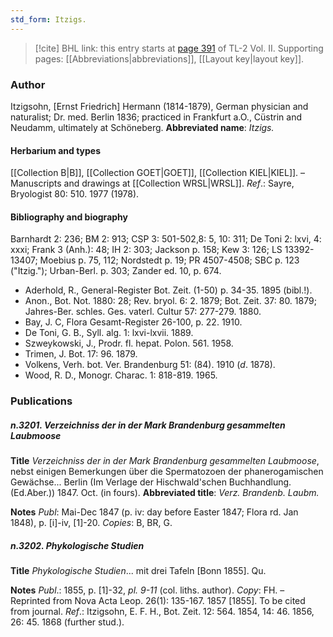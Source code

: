 ```yaml
---
std_form: Itzigs.
---
```


> [!cite] BHL link: this entry starts at [page 391](https://www.biodiversitylibrary.org/page/33068633) of TL-2 Vol. II.
> Supporting pages: [[Abbreviations|abbreviations]], [[Layout key|layout key]].

### Author

Itzigsohn, \[Ernst Friedrich\] Hermann (1814-1879), German physician and naturalist; Dr. med. Berlin 1836; practiced in Frankfurt a.O., Cüstrin and Neudamm, ultimately at Schöneberg. 
**Abbreviated name**: *Itzigs.*

#### Herbarium and types

[[Collection B|B]], [[Collection GOET|GOET]], [[Collection KIEL|KIEL]]. – Manuscripts and drawings at [[Collection WRSL|WRSL]].
*Ref*.: Sayre, Bryologist 80: 510. 1977 (1978).

#### Bibliography and biography

Barnhardt 2: 236; BM 2: 913; CSP 3: 501-502,8: 5, 10: 311; De Toni 2: lxvi, 4: xxxi; Frank 3 (Anh.): 48; IH 2: 303; Jackson p. 158; Kew 3: 126; LS 13392-13407; Moebius p. 75, 112; Nordstedt p. 19; PR 4507-4508; SBC p. 123 ("Itzig."); Urban-Berl. p. 303; Zander ed. 10, p. 674.
- Aderhold, R., General-Register Bot. Zeit. (1-50) p. 34-35. 1895 (bibl.!).
- Anon., Bot. Not. 1880: 28; Rev. bryol. 6: 2. 1879; Bot. Zeit. 37: 80. 1879; Jahres-Ber. schles. Ges. vaterl. Cultur 57: 277-279. 1880.
- Bay, J. C, Flora Gesamt-Register 26-100, p. 22. 1910.
- De Toni, G. B., Syll. alg. 1: lxvi-lxvii. 1889.
- Szweykowski, J., Prodr. fl. hepat. Polon. 561. 1958.
- Trimen, J. Bot. 17: 96. 1879.
- Volkens, Verh. bot. Ver. Brandenburg 51: (84). 1910 (*d*. 1878).
- Wood, R. D., Monogr. Charac. 1: 818-819. 1965.

### Publications

##### n.3201. Verzeichniss der in der Mark Brandenburg gesammelten Laubmoose

**Title**
*Verzeichniss der in der Mark Brandenburg gesammelten Laubmoose*, nebst einigen Bemerkungen über die Spermatozoen der phanerogamischen Gewächse... Berlin (Im Verlage der Hischwald'schen Buchhandlung. (Ed.Aber.)) 1847. Oct. (in fours).
**Abbreviated title**: *Verz. Brandenb. Laubm.*

**Notes**
*Publ*: Mai-Dec 1847 (p. iv: day before Easter 1847; Flora rd. Jan 1848), p. \[i\]-iv, \[1\]-20.
*Copies*: B, BR, G.

##### n.3202. Phykologische Studien

**Title**
*Phykologische Studien*... mit drei Tafeln \[Bonn 1855\]. Qu.

**Notes**
*Publ*.: 1855, p. \[1\]-32, *pl. 9-11* (col. liths. author). *Copy*: FH. – Reprinted from Nova Acta Leop. 26(1): 135-167. 1857 \[1855\]. To be cited from journal.
*Ref*.: Itzigsohn, E. F. H., Bot. Zeit. 12: 564. 1854, 14: 46. 1856, 26: 45. 1868 (further stud.).

